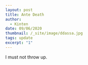 ```yaml
---
layout: post
title: Ante Death
author:
  - Kinten
date: 09/06/2020
thumbnail: /_site/image/ddassa.jpg
tags: update
excerpt: "1"
---
```

I must not throw up.